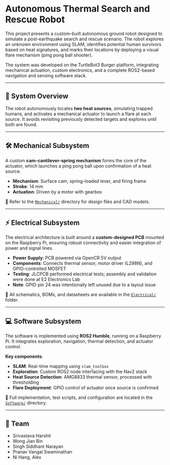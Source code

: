 # Autonomous Thermal Search and Rescue Robot

This project presents a custom-built autonomous ground robot designed to simulate a post-earthquake search and rescue scenario. The robot explores an unknown environment using SLAM, identifies potential human survivors based on heat signatures, and marks their locations by deploying a visual flare mechanism (ping pong ball shooter).

The system was developed on the TurtleBot3 Burger platform, integrating mechanical actuation, custom electronics, and a complete ROS2-based navigation and sensing software stack.

---

## 🧩 System Overview

The robot autonomously locates **two heat sources**, simulating trapped humans, and activates a mechanical actuator to launch a flare at each source. It avoids revisiting previously detected targets and explores until both are found.

---

## 🛠 Mechanical Subsystem

A custom **cam-cantilever-spring mechanism** forms the core of the actuator, which launches a ping pong ball upon confirmation of a heat source.

- **Mechanism**: Surface cam, spring-loaded lever, and firing frame  
- **Stroke**: 14 mm  
- **Actuation**: Driven by a motor with gearbox

🔗 Refer to the [`Mechanical/`](./Mechanical/) directory for design files and CAD models.

---

## ⚡ Electrical Subsystem

The electrical architecture is built around a **custom-designed PCB** mounted on the Raspberry Pi, ensuring robust connectivity and easier integration of power and signal lines.

- **Power Supply**: PCB powered via OpenCR 5V output  
- **Components**: Connects thermal sensor, motor driver (L298N), and GPIO-controlled MOSFET  
- **Testing**: JLCPCB performed electrical tests; assembly and validation were done at E2 Electronics Lab  
- **Note**: GPIO pin 24 was intentionally left unused due to a layout issue

📁 All schematics, BOMs, and datasheets are available in the [`Electrical/`](./Electrical/) folder.

---

## 💻 Software Subsystem

The software is implemented using **ROS2 Humble**, running on a Raspberry Pi. It integrates exploration, navigation, thermal detection, and actuator control.

**Key components**:

- **SLAM**: Real-time mapping using `slam_toolbox`  
- **Exploration**: Custom ROS2 node interfacing with the Nav2 stack  
- **Heat Source Detection**: AMG8833 thermal sensor, processed with thresholding  
- **Flare Deployment**: GPIO control of actuator once source is confirmed

📂 Full implementation, test scripts, and configuration are located in the [`Software/`](./Software/) directory.

---

## 👥 Team

- Srivastava Harshit
- Wong Jian Bin
- Singh Siddhant Narayan
- Pranav Vangal Swaminathan
- Ni Hang, Alex
